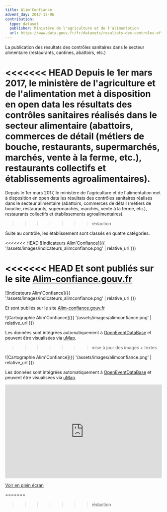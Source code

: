 ```yaml
---
title: Alim'Confiance
advent_day: 2017-12-06
contribution:
  type: dataset
  publisher: Ministère de l'agriculture et de l'alimentation
  url: https://www.data.gouv.fr/fr/datasets/resultats-des-controles-officiels-sanitaires-dispositif-dinformation-alimconfiance/
---
```


La publication des résultats des contrôles sanitaires dans le secteur alimentaire (restaurants, cantines, abattoirs, etc.)

<!--more-->

<<<<<<< HEAD
Depuis le 1er mars 2017, le ministère de l'agriculture et de l'alimentation met à disposition en open data les résultats des contrôles sanitaires réalisés dans le secteur alimentaire (abattoirs, commerces de détail (métiers de bouche, restaurants, supermarchés, marchés, vente à la ferme, etc.), restaurants collectifs et établissements agroalimentaires).
=======
Depuis le 1er mars 2017, le ministère de l'agriculture et de l'alimentation met à disposition en open data les résultats des contrôles sanitaires réalisés dans le secteur alimentaire (abattoirs, commerces de détail (métiers de bouche, restaurants, supermarchés, marchés, vente à la ferme, etc.), restaurants collectifs et établissements agroalimentaires). 
>>>>>>> rédaction

Suite au contrôle, les établissement sont classés en quatre catégories.

<<<<<<< HEAD
![Indicateurs Alim'Confiance]({{ '/assets/images/indicateurs_alimconfiance.png' | relative_url }})

<<<<<<< HEAD
Et sont publiés sur le site [Alim-confiance.gouv.fr](http://alim-confiance.gouv.fr/)
=======
![Indicateurs Alim'Confiance]({{ '/assets/images/indicateurs_alimconfiance.png' | relative_url }}) 

Et sont publiés sur le site [Alim-confiance.gouv.fr](http://alim-confiance.gouv.fr/)

![Cartographie Alim'Confiance]({{ '/assets/images/alimconfiance.png' | relative_url }}) 

Les données sont intégrées automatiquement à [OpenEventDataBase](http://www.openeventdatabase.org/) et peuvent être visualisées via [uMap](http://umap.openstreetmap.fr/fr/map/resultats-des-controles-sanitaires-dans-les-restau_160905#14/48.8630/2.3272).
>>>>>>> mise à jour des images + textes

![Cartographie Alim'Confiance]({{ '/assets/images/alimconfiance.png' | relative_url }})

Les données sont intégrées automatiquement à [OpenEventDataBase](http://www.openeventdatabase.org/) et peuvent être visualisées via [uMap](http://umap.openstreetmap.fr/fr/map/resultats-des-controles-sanitaires-dans-les-restau_160905#14/48.8630/2.3272).

<iframe width="100%" height="300px" frameBorder="0" src="http://umap.openstreetmap.fr/fr/map/resultats-des-controles-sanitaires-dans-les-restau_160905?scaleControl=false&miniMap=false&scrollWheelZoom=false&zoomControl=true&allowEdit=false&moreControl=true&searchControl=null&tilelayersControl=null&embedControl=null&datalayersControl=true&onLoadPanel=undefined&captionBar=false"></iframe><p><a href="http://umap.openstreetmap.fr/fr/map/resultats-des-controles-sanitaires-dans-les-restau_160905">Voir en plein écran</a></p>

=======

>>>>>>> rédaction
<div data-udata-dataset-id="5593aab9c751df35d8a453ba"></div>
<script src="https://www.data.gouv.fr/static/widgets.js" id="udata" async defer onload="udataScript.loadDatasets()"></script>
